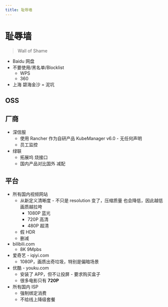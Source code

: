 ```yaml
---
title: 耻辱墙
---
```


# 耻辱墙

> Wall of Shame

- Baidu 网盘
- 不要使用/黑名单/Blocklist
  - WPS
  - 360
- 上海 碧海金沙 = 泥坑

## OSS

## 厂商

- 深信服
  - 使用 Rancher 作为自研产品 KubeManager v6.0 - 无任何声明
  - 员工监控
- 绿联
  - 拓展坞 烧接口
  - 国内产品对比国外 减配

## 平台

- 所有国内视频网站
  - 从新定义清晰度 - 不只是 resolution 变了，压缩质量 也会降低，因此越低画质越拉垮
    - 1080P 蓝光
    - 720P 高清
    - 480P 超清
  - 假 HDR
  - 删减
- bilibili.com
  - 8K 9Mpbs
- 爱奇艺 - iqiyi.com
  - 1080P，画质出奇垃圾，特别是偏暗场景
- 优酷 - youku.com
  - 安装了 APP，但不让投屏 - 要求购买盒子
  - 很多电影只有 **720P**
- 所有国内 ISP
  - 强制绑定消费
  - 不给线上降级套餐

